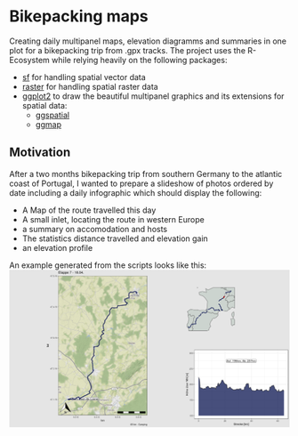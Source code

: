 # Bikepacking maps
Creating daily multipanel maps, elevation diagramms and summaries in one plot for a bikepacking trip from .gpx tracks. 
The project uses the R-Ecosystem while relying heavily on the following packages: 
- [sf](https://cran.r-project.org/web/packages/sf/index.html) for handling spatial vector data
- [raster](https://cran.r-project.org/web/packages/raster/index.html) for handling spatial raster data
- [ggplot2](https://cran.r-project.org/web/packages/ggplot2/index.html) to draw the beautiful multipanel graphics and its extensions for spatial data:
  - [ggspatial](https://cran.r-project.org/web/packages/ggspatial/index.html)
  - [ggmap](https://cran.r-project.org/web/packages/ggmap/) 

## Motivation
After a two months bikepacking trip from southern Germany to the atlantic coast of Portugal, I wanted to prepare a slideshow of photos ordered by date including a daily infographic which should display the following:
- A Map of the route travelled this day
- A small inlet, locating the route in western Europe
- a summary on accomodation and hosts
- The statistics distance travelled and elevation gain
- an elevation profile

An example generated from the scripts looks like this:
![Infographic](./plots/example_04_18_1.png)





